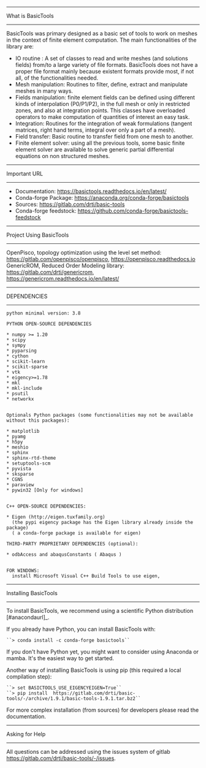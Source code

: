 ******************
What is BasicTools
******************

BasicTools was primary designed as a basic set of tools to work on meshes in the context of finite element computation.
The main functionalities of the library are:

* IO routine : A set of classes to read and write meshes (and solutions fields) from/to a large variety of file formats. BasicTools does not have a proper file format mainly because existent formats provide most, if not all, of the functionalities needed.
* Mesh manipulation: Routines to filter, define, extract and manipulate meshes in many ways.
* Fields manipulation: finite element fields can be defined using different kinds of interpolation (P0/P1/P2), in the full mesh or only in restricted zones, and also at integration points. This classes have overloaded operators to make computation of quantities of interest an easy task.
* Integration: Routines for the integration of weak formulations (tangent matrices, right hand terms, integral over only a part of a mesh).
* Field transfer: Basic routine to transfer field from one mesh to another.
* Finite element solver: using all the previous tools, some basic finite element solver are  available to solve generic partial differential equations on non structured meshes.

*************
Important URL
*************

- Documentation: https://basictools.readthedocs.io/en/latest/
- Conda-forge Package: https://anaconda.org/conda-forge/basictools
- Sources: https://gitlab.com/drti/basic-tools
- Conda-forge feedstock: https://github.com/conda-forge/basictools-feedstock

************************
Project Using BasicTools
************************

OpenPisco, topology optimization using the level set method: https://gitlab.com/openpisco/openpisco, https://openpisco.readthedocs.io
GenericROM, Reduced Order Modeling library: https://gitlab.com/drti/genericrom, https://genericrom.readthedocs.io/en/latest/


************
DEPENDENCIES
************

    python minimal version: 3.8

    PYTHON OPEN-SOURCE DEPENDENCIES

    * numpy >= 1.20
    * scipy
    * sympy
    * pyparsing
    * cython
    * scikit-learn
    * scikit-sparse
    * vtk
    * eigency>=1.78
    * mkl
    * mkl-include
    * psutil
    * networkx


    Optionals Python packages (some functionalities may not be available without this packages):

    * matplotlib
    * pyamg
    * h5py
    * meshio
    * sphinx
    * sphinx-rtd-theme
    * setuptools-scm
    * pyvista
    * sksparse
    * CGNS
    * paraview
    * pywin32 [Only for windows]


    C++ OPEN-SOURCE DEPENDENCIES:

    * Eigen (http://eigen.tuxfamily.org)
      (the pypi eigency package has the Eigen library already inside the package)
      ( a conda-forge package is available for eigen)

    THIRD-PARTY PROPRIETARY DEPENDENCIES (optional):

    * odbAccess and abaqusConstants ( Abaqus )


    FOR WINDOWS:
      install Microsoft Visual C++ Build Tools to use eigen,

*********************
Installing BasicTools
*********************

To install BasicTools, we recommend using a scientific Python distribution [#anacondaurl]_.

If you already have Python, you can install BasicTools with:

    ``> conda install -c conda-forge basictools``

If you don't have Python yet, you might want to consider using Anaconda or mamba.
It's the easiest way to get started.

Another way of installing BasicTools is using pip (this required a local compilation step):

    ``> set BASICTOOLS_USE_EIGENCYEIGEN=True``
    ``> pip install  https://gitlab.com/drti/basic-tools/-/archive/1.9.1/basic-tools-1.9.1.tar.bz2``


For more complex installation (from sources) for developers please read the documentation.

***************
Asking for Help
***************

All questions can be addressed using the issues system of gitlab https://gitlab.com/drti/basic-tools/-/issues.
